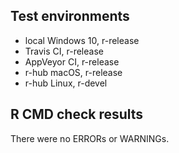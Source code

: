 ## Test environments

* local Windows 10, r-release
* Travis CI, r-release
* AppVeyor CI, r-release
* r-hub macOS, r-release
* r-hub Linux, r-devel

## R CMD check results

There were no ERRORs or WARNINGs.